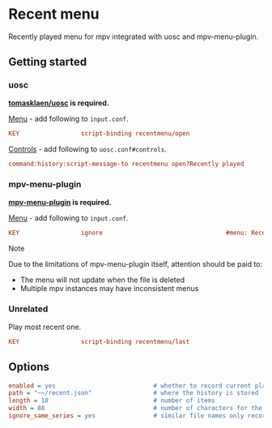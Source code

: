 # Recent menu

Recently played menu for mpv integrated with uosc and mpv-menu-plugin.

## Getting started

### uosc

**[tomasklaen/uosc](https://github.com/tomasklaen/uosc) is required.**

[Menu](https://github.com/tomasklaen/uosc#adding-items-to-menu) - add following to `input.conf`.

```ini
KEY                 script-binding recentmenu/open                      #! Recently played
```

[Controls](https://github.com/tomasklaen/uosc#set-prop-value) - add following to `uosc.conf#controls`.

```ini
command:history:script-message-to recentmenu open?Recently played
```

### mpv-menu-plugin

**[mpv-menu-plugin](https://github.com/tsl0922/mpv-menu-plugin) is required.**

[Menu](https://github.com/tsl0922/mpv-menu-plugin?tab=readme-ov-file#messages) - add following to `input.conf`.

```ini
KEY                 ignore                                  #menu: Recently played  #@recent
```

> [!NOTE]
> Due to the limitations of mpv-menu-plugin itself, attention should be paid to:
>
> - The menu will not update when the file is deleted
> - Multiple mpv instances may have inconsistent menus

### Unrelated

Play most recent one.

```ini
KEY                 script-binding recentmenu/last
```

## Options

```ini
enabled = yes                           # whether to record current playing file, can be used with auto-profile
path = "~~/recent.json"                 # where the history is stored
length = 10                             # number of items
width = 88                              # number of characters for the item
ignore_same_series = yes                # similar file names only record the most recent one
```
